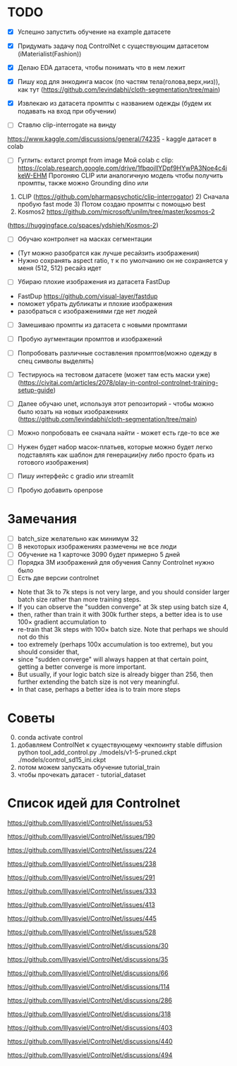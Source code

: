# TODO

-[x] Успешно запустить обучение на example датасете 

-[x] Придумать задачу под ControlNet с существующим датасетом (iMaterialist(Fashion))

-[x] Делаю EDA датасета, чтобы понимать что в нем лежит

-[x] Пишу код для энкодинга масок (по частям тела(голова,верх,низ)), как тут (https://github.com/levindabhi/cloth-segmentation/tree/main)

-[x] Извлекаю из датасета промпты с названием одежды (будем их подавать на вход при обучении)

-[ ] Ставлю clip-interrogate на винду

https://www.kaggle.com/discussions/general/74235 - kaggle датасет в colab
-[ ] Гуглить: extarct prompt from image
Мой colab с clip: https://colab.research.google.com/drive/1fbqojIlYDpf9HYwPA3Noe4c4ikeW-EHM
Прогоняю CLIP или аналогичную модель чтобы получить промпты, также можно Grounding dino или
1) CLIP (https://github.com/pharmapsychotic/clip-interrogator)
   2) Сначала пробую fast mode
   3) Потом создаю промпты с помощью best
2) Kosmos2 https://github.com/microsoft/unilm/tree/master/kosmos-2

 (https://huggingface.co/spaces/ydshieh/Kosmos-2)

-[ ] Обучаю контролнет на масках сегментации
- (Тут можно разобратся как лучше ресайзить изображения)
- Нужно сохранять aspect ratio, т к по умолчанию он не сохраняется у меня (512, 512) ресайз идет

-[ ] Убираю плохие изображения из датасета FastDup
- FastDup https://github.com/visual-layer/fastdup
- поможет убрать дубликаты и плохие изображения
- разобраться с изображениями где нет людей


-[ ] Замешиваю промпты из датасета с новыми промптами

-[ ] Пробую аугментации промптов и изображений

- [ ] Попробовать различные составления промптов(можно одежду в спец символы выделять)

- [ ] Тестируюсь на тестовом датасете (может там есть маски уже) (https://civitai.com/articles/2078/play-in-control-controlnet-training-setup-guide)


-[ ] Далее обучаю unet, используя этот репозиторий - чтобы можно было юзать на новых изображениях (https://github.com/levindabhi/cloth-segmentation/tree/main)
-[ ] Можно попробовать ее сначала найти - может есть где-то все же 

- [ ] Нужен будет набор масок-платьев, которые можно будет легко подставлять как шаблон для генерации(ну либо просто брать из готового изображения)

-[ ] Пишу интерфейс с gradio или streamlit

-[ ] Пробую добавить openpose


# Замечания

-[ ] batch_size желательно как минимум 32
-[ ] В некоторых изображениях размечены не все люди
-[ ] Обучение на 1 карточке 3090 будет примерно 5 дней
-[ ] Порядка 3M изображений для обучения Canny Controlnet нужно было
-[ ] Есть две версии controlnet
- Note that 3k to 7k steps is not very large, and you should consider larger batch size rather than more training steps.
- If you can observe the "sudden converge" at 3k step using batch size 4,
- then, rather than train it with 300k further steps, a better idea is to use 100× gradient accumulation to 
- re-train that 3k steps with 100× batch size. Note that perhaps we should not do this
- too extremely (perhaps 100x accumulation is too extreme), but you should consider that,
- since "sudden converge" will always happen at that certain point, getting a better converge is more important.
- But usually, if your logic batch size is already bigger than 256, then further extending the batch size is not very meaningful.
- In that case, perhaps a better idea is to train more steps

# Советы

0) conda activate control
1) добавляем ControlNet к существующему чекпоинту stable diffusion
python tool_add_control.py ./models/v1-5-pruned.ckpt ./models/control_sd15_ini.ckpt
2) потом можем запускать обучение tutorial_train
3) чтобы прочекать датасет - tutorial_dataset


# Список идей для Controlnet

https://github.com/lllyasviel/ControlNet/issues/53

https://github.com/lllyasviel/ControlNet/issues/190

https://github.com/lllyasviel/ControlNet/issues/224

https://github.com/lllyasviel/ControlNet/issues/238

https://github.com/lllyasviel/ControlNet/issues/291

https://github.com/lllyasviel/ControlNet/issues/333

https://github.com/lllyasviel/ControlNet/issues/413

https://github.com/lllyasviel/ControlNet/issues/445

https://github.com/lllyasviel/ControlNet/issues/528

https://github.com/lllyasviel/ControlNet/discussions/30

https://github.com/lllyasviel/ControlNet/discussions/35

https://github.com/lllyasviel/ControlNet/discussions/66

https://github.com/lllyasviel/ControlNet/discussions/114

https://github.com/lllyasviel/ControlNet/discussions/286

https://github.com/lllyasviel/ControlNet/discussions/318

https://github.com/lllyasviel/ControlNet/discussions/403

https://github.com/lllyasviel/ControlNet/discussions/440

https://github.com/lllyasviel/ControlNet/discussions/494
